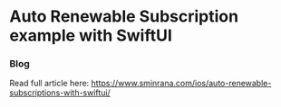 # Auto Renewable Subscription example with SwiftUI

### Blog

Read full article here: https://www.sminrana.com/ios/auto-renewable-subscriptions-with-swiftui/

